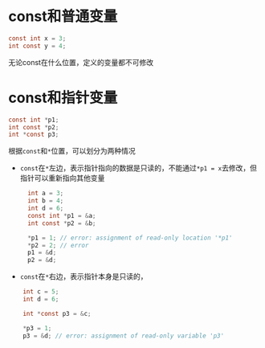 # const和普通变量
```c
const int x = 3;
int const y = 4;
```
无论const在什么位置，定义的变量都不可修改

# const和指针变量
```c
const int *p1;
int const *p2;
int *const p3;
```
根据`const`和`*`位置，可以划分为两种情况
- `const`在`*`左边，表示指针指向的数据是只读的，不能通过`*p1 = x`去修改，但指针可以重新指向其他变量
  ```c
    int a = 3;
    int b = 4;
    int d = 6;
    const int *p1 = &a;
    int const *p2 = &b;

    *p1 = 1; // error: assignment of read-only location '*p1'
    *p2 = 2; // error
    p1 = &d;    
    p2 = &d;
  ```
- `const`在`*`右边，表示指针本身是只读的，
```c
    int c = 5;
    int d = 6;

    int *const p3 = &c;

    *p3 = 1;
    p3 = &d; // error: assignment of read-only variable 'p3'
```